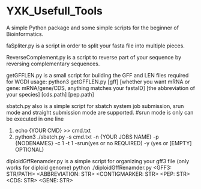 # YXK_Usefull_Tools
A simple Python package and some simple scripts for the beginner of Bioinformatics.

faSpliter.py is a script in order to split your fasta file into multiple pieces.

ReverseComplement.py is a script to reverse part of your sequence by reversing complementary sequences.

getGFFLEN.py is a small script for building the GFF and LEN files required for WGDI usage: python3 getGFFLEN.py [gff] [whether you want mRNA or gene: mRNA/gene/CDS, anything matches your fastaID] [the abbreviation of your species] [cds.path] [pep.path]

sbatch.py also is a simple script for sbatch system job submission, srun mode and straight submission mode are supported. 
  #srun mode is only can be executed in one line
  1. echo {YOUR CMD} >> cmd.txt
  2. python3 ./sbatch.py -s cmd.txt -n {YOUR JOBS NAME} -p {NODENAMES} -c 1 -t 1 -srun(yes or no REQUIRED) -y (yes or [EMPTY] OPTIONAL)

diploidGffRenamder.py is a simple script for organizing your gff3 file (only works for diploid genome)
  python ./diploidGffRenamder.py <GFF3: STR/PATH> <ABBREVIATION: STR> <CONTIGMARKER: STR> <PEP: STR> <CDS: STR> <GENE: STR>
